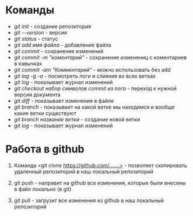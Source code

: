 # **Команды**

* *git init* - создание репозитория
* *git --version* - версия 
* *git status* - статус 
* *git add имя файла* - добавление файла
* *git commit* - сохранение изменений
* *git commit -m "коментарий"* - сохранение изменениц с коментариев в кавычках
* *git commit -am "Комментарий"* - можно использовать без add
* *git log -g -a* - посмотреть логи и слияния во всех ветках
* *git log* - показывает журнал изменений
* *git checkout набор символов commit из лога* - переход к нужной версии документа
* *git diff* - показывает изменения в файле
* *git branch* - показывает на какой ветке мы находимся и вообще какие ветки существуют
* *git branch название ветки* - создание новой ветки
* *git log* - показывает журнал изменений

# **Работа в github**

1. Команда <git clone https://github.com/.......> - позволяет скопировать удаленный репозиторий в наш локальный репозиторий

2. git push - направит на github все изменения, которые были внесены в файл локально (в git)

3. git pull - загрузит все изменения из github в наш локальный репозиторий 
 